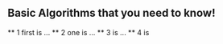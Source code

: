 ##  Basic Algorithms that you need to know!

**   1 first is ...
**   2 one is ...
**   3 is ...
**      4 is
